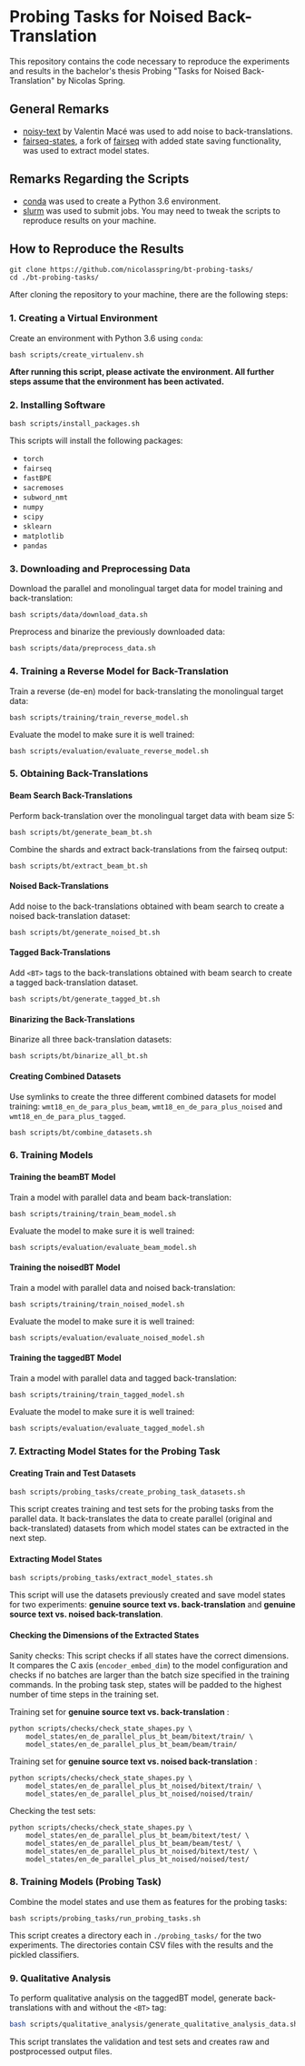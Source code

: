 # Probing Tasks for Noised Back-Translation

This repository contains the code necessary to reproduce the experiments and results in the bachelor's thesis Probing "Tasks for Noised Back-Translation" by Nicolas Spring.



## General Remarks

- [noisy-text](https://github.com/valentinmace/noisy-text) by Valentin Macé was used to add noise to back-translations.
- [fairseq-states](https://github.com/nicolasspring/fairseq-states/), a fork of [fairseq](https://github.com/pytorch/fairseq) with added state saving functionality, was used to extract model states.



## Remarks Regarding the Scripts

- [conda](https://docs.conda.io/en/latest/) was used to create a Python 3.6 environment.
- [slurm](https://slurm.schedmd.com/documentation.html) was used to submit jobs. You may need to tweak the scripts to reproduce results on your machine.



## How to Reproduce the Results

```
git clone https://github.com/nicolasspring/bt-probing-tasks/
cd ./bt-probing-tasks/
```

After cloning the repository to your machine, there are the following steps:



### 1. Creating a Virtual Environment

Create an environment with Python 3.6 using `conda`:

```
bash scripts/create_virtualenv.sh
```

**After running this script, please activate the environment. All further steps assume that the environment has been activated.**



### 2. Installing Software

```
bash scripts/install_packages.sh
```

This scripts will install the following packages:

- `torch`
- `fairseq`
- `fastBPE`
- `sacremoses`
- `subword_nmt`
- `numpy`
- `scipy`
- `sklearn`
- `matplotlib`
- `pandas`



### 3. Downloading and Preprocessing Data

Download the parallel and monolingual target data for model training and back-translation:

```
bash scripts/data/download_data.sh
```

Preprocess and binarize the previously downloaded data:

```
bash scripts/data/preprocess_data.sh
```



### 4. Training a Reverse Model for Back-Translation

Train a reverse (de-en) model for back-translating the monolingual target data:

```
bash scripts/training/train_reverse_model.sh
```

Evaluate the model to make sure it is well trained:

```
bash scripts/evaluation/evaluate_reverse_model.sh
```



### 5. Obtaining Back-Translations

#### Beam Search Back-Translations

Perform back-translation over the monolingual target data with beam size 5:

```
bash scripts/bt/generate_beam_bt.sh
```

Combine the shards and extract back-translations from the fairseq output:

```
bash scripts/bt/extract_beam_bt.sh
```

#### Noised Back-Translations

Add noise to the back-translations obtained with beam search to create a noised back-translation dataset:

```
bash scripts/bt/generate_noised_bt.sh
```

#### Tagged Back-Translations

Add `<BT>` tags to the back-translations obtained with beam search to create a tagged back-translation dataset.

```
bash scripts/bt/generate_tagged_bt.sh
```

#### Binarizing the Back-Translations

Binarize all three back-translation datasets:

```
bash scripts/bt/binarize_all_bt.sh
```

#### Creating Combined Datasets

Use symlinks to create the three different combined datasets for model training:  `wmt18_en_de_para_plus_beam`, `wmt18_en_de_para_plus_noised` and `wmt18_en_de_para_plus_tagged`.

```
bash scripts/bt/combine_datasets.sh
```



### 6. Training Models

#### Training the beamBT Model

Train a model with parallel data and beam back-translation:

```
bash scripts/training/train_beam_model.sh
```

Evaluate the model to make sure it is well trained:

```
bash scripts/evaluation/evaluate_beam_model.sh
```

#### Training the noisedBT Model

Train a model with parallel data and noised back-translation:

```
bash scripts/training/train_noised_model.sh
```

Evaluate the model to make sure it is well trained:

```
bash scripts/evaluation/evaluate_noised_model.sh
```

#### Training the taggedBT Model

Train a model with parallel data and tagged back-translation:

```
bash scripts/training/train_tagged_model.sh
```

Evaluate the model to make sure it is well trained:

```
bash scripts/evaluation/evaluate_tagged_model.sh
```



### 7. Extracting Model States for the Probing Task

#### Creating Train and Test Datasets

```
bash scripts/probing_tasks/create_probing_task_datasets.sh
```

This script creates training and test sets for the probing tasks from the parallel data. It back-translates the data to create parallel (original and back-translated) datasets from which model states can be extracted in the next step.

#### Extracting Model States

```
bash scripts/probing_tasks/extract_model_states.sh
```

This script will use the datasets previously created and save model states for two experiments: **genuine source text vs. back-translation** and **genuine source text vs. noised back-translation**.

#### Checking the Dimensions of the Extracted States

Sanity checks: This script checks if all states have the correct dimensions. It compares the C axis (`encoder_embed_dim`) to the model configuration and checks if no batches are larger than the batch size specified in the training commands. In the probing task step, states will be padded to the highest number of time steps in the training set.

Training set for **genuine source text vs. back-translation** :

```
python scripts/checks/check_state_shapes.py \
	model_states/en_de_parallel_plus_bt_beam/bitext/train/ \
	model_states/en_de_parallel_plus_bt_beam/beam/train/
```

Training set for **genuine source text vs. noised back-translation** :

```
python scripts/checks/check_state_shapes.py \
	model_states/en_de_parallel_plus_bt_noised/bitext/train/ \
	model_states/en_de_parallel_plus_bt_noised/noised/train/
```

Checking the test sets:

```
python scripts/checks/check_state_shapes.py \
	model_states/en_de_parallel_plus_bt_beam/bitext/test/ \
	model_states/en_de_parallel_plus_bt_beam/beam/test/ \
	model_states/en_de_parallel_plus_bt_noised/bitext/test/ \
	model_states/en_de_parallel_plus_bt_noised/noised/test/
```



### 8. Training Models (Probing Task)

Combine the model states and use them as features for the probing tasks:

```
bash scripts/probing_tasks/run_probing_tasks.sh
```

This script creates a directory each in `./probing_tasks/` for the two experiments. The directories contain CSV files with the results and the pickled classifiers.

### 9. Qualitative Analysis

To perform qualitative analysis on the taggedBT model, generate back-translations with and without the `<BT>` tag:

```bash
bash scripts/qualitative_analysis/generate_qualitative_analysis_data.sh
```

This script translates the validation and test sets and creates raw and postprocessed output files.